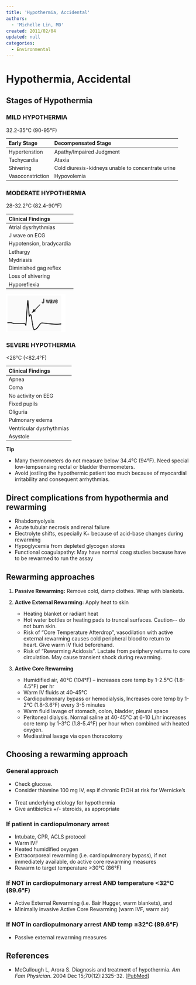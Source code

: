 ```yaml
---
title: 'Hypothermia, Accidental'
authors:
  - 'Michelle Lin, MD'
created: 2011/02/04
updated: null
categories:
  - Environmental
---
```


# Hypothermia, Accidental

## Stages of Hypothermia

### MILD HYPOTHERMIA 
32.2-35&deg;C (90-95&deg;F) 

| Early Stage      | Decompensated Stage                               |
| :--------------- | :------------------------------------------------ |
| Hypertenstion    | Apathy/Impaired Judgment                          |
| Tachycardia      | Ataxia                                            |
| Shivering        | Cold diuresis-kidneys unable to concentrate urine |
| Vasoconstriction | Hypovolemia                                       |

### MODERATE HYPOTHERMIA 
28-32.2&deg;C (82.4-90&deg;F)

| Clinical Findings         |
| :------------------------ |
| Atrial dysrhythmias       |
| J wave on ECG             |
| Hypotension, bradycardia  | 
| Lethargy                  |
| Mydriasis                 |
| Diminished gag reflex     |
| Loss of shivering         |
| Hyporeflexia              |

![J-wave example](media/hypothermia_image-1.png)

### SEVERE HYPOTHERMIA 
&lt;28&deg;C (&lt;82.4&deg;F)

| Clinical Findings         |
| :------------------------ |
| Apnea                     |
| Coma                      |
| No activity on EEG        |
| Fixed pupils              |
| Oliguria                  |
| Pulmonary edema           |
| Ventricular dysrhythmias  |
| Asystole                  |

**Tip**

- Many thermometers do not measure below 34.4°C (94°F). Need special low-tempsensing rectal or bladder thermometers.
- Avoid jostling the hypothermic patient too much because of myocardial irritability and consequent arrhythmias.

## Direct complications from hypothermia and rewarming

- Rhabdomyolysis
- Acute tubular necrosis and renal failure
- Electrolyte shifts, especially K+ because of acid-base changes during rewarming
- Hypoglycemia from depleted glycogen stores
- Functional coagulapathy: May have normal coag studies because have to be rewarmed to run the assay

## Rewarming approaches

1. **Passive Rewarming:** Remove cold, damp clothes. Wrap with blankets.
2. **Active External Rewarming:** Apply heat to skin

   - Heating blanket or radiant heat
   - Hot water bottles or heating pads to truncal surfaces. Caution-- do not burn skin.
   - Risk of “Core Temperature Afterdrop”, vasodilation with active external rewarming causes cold peripheral blood to return to heart. Give warm IV fluid beforehand.
   - Risk of “Rewarming Acidosis”. Lactate from periphery returns to core circulation. May cause transient shock during rewarming.

3. **Active Core Rewarming**

   - Humidified air, 40°C (104°F) – increases core temp by 1-2.5°C (1.8-4.5°F) per hr
   - Warm IV fluids at 40-45°C
   - Cardiopulmonary bypass or hemodialysis, Increases core temp by 1-2°C (1.8-3.6°F) every 3-5 minutes
   - Warm fluid lavage of stomach, colon, bladder, pleural space
   - Peritoneal dialysis. Normal saline at 40-45°C at 6-10 L/hr increases core temp by 1-3°C (1.8-5.4°F) per hour when combined with heated oxygen.
   - Mediastinal lavage via open thoracotomy

## Choosing a rewarming approach

### General approach

- Check glucose.    
- Consider thiamine 100 mg IV, esp if chronic EtOH at risk for Wernicke’s    
- Treat underlying etiology for hypothermia 
- Give antibiotics +/- steroids, as appropriate   

### If patient in cardiopulmonary arrest

- Intubate, CPR, ACLS protocol
- Warm IVF
- Heated humidified oxygen
- Extracorporeal rewarming (i.e. cardiopulmonary bypass), if not immediately available, do active core rewarming measures
- Rewarm to target temperature >30°C (86°F)

### If NOT in cardiopulmonary arrest AND temperature &lt;32°C (89.6°F)

- Active External Rewarming (i.e. Bair Hugger, warm blankets), and
- Minimally invasive Active Core Rewarming (warm IVF, warm air)

### If NOT in cardiopulmonary arrest AND temp &ge;32°C (89.6°F)

- Passive external rewarming measures    

## References

- McCullough L, Arora S. Diagnosis and treatment of hypothermia. _Am Fam Physician_. 2004 Dec 15;70(12):2325-32. [[PubMed](http://www.ncbi.nlm.nih.gov/pubmed/?term=15617296)]
